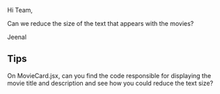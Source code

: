 Hi Team,

Can we reduce the size of the text that appears with the movies?

Jeenal

## Tips

On MovieCard.jsx, can you find the code responsible for displaying the movie title and description and see how you could
reduce the text size?